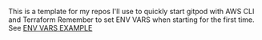 This is a template for my repos I'll use to quickly start gitpod with AWS CLI and Terraform
Remember to set ENV VARS when starting for the first time. See [ENV VARS EXAMPLE](./.env.examples)